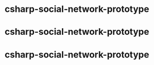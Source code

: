 # csharp-social-network-prototype
# csharp-social-network-prototype
# csharp-social-network-prototype
